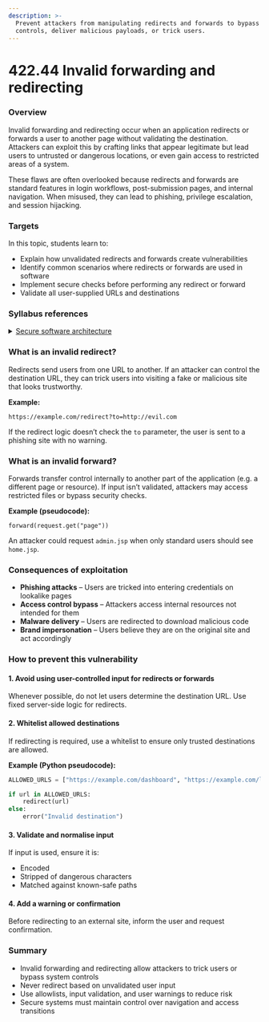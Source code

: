 ```yaml
---
description: >-
  Prevent attackers from manipulating redirects and forwards to bypass access
  controls, deliver malicious payloads, or trick users.
---
```


# 422.44 Invalid forwarding and redirecting

### Overview

Invalid forwarding and redirecting occur when an application redirects or forwards a user to another page without validating the destination. Attackers can exploit this by crafting links that appear legitimate but lead users to untrusted or dangerous locations, or even gain access to restricted areas of a system.

These flaws are often overlooked because redirects and forwards are standard features in login workflows, post-submission pages, and internal navigation. When misused, they can lead to phishing, privilege escalation, and session hijacking.

### Targets

In this topic, students learn to:

* Explain how unvalidated redirects and forwards create vulnerabilities
* Identify common scenarios where redirects or forwards are used in software
* Implement secure checks before performing any redirect or forward
* Validate all user-supplied URLs and destinations

### Syllabus references

<details>

<summary><a href="https://curriculum.nsw.edu.au/learning-areas/tas/software-engineering-11-12-2022/content/year-12/fa039e749d">Secure software architecture</a></summary>

**Developing secure code**

* Design, develop and implement secure code to minimise vulnerabilities in user action controls, including:\
  –  invalid forwarding and redirecting

</details>

### What is an invalid redirect?

Redirects send users from one URL to another. If an attacker can control the destination URL, they can trick users into visiting a fake or malicious site that looks trustworthy.

**Example:**

```
https://example.com/redirect?to=http://evil.com
```

If the redirect logic doesn’t check the `to` parameter, the user is sent to a phishing site with no warning.

### What is an invalid forward?

Forwards transfer control internally to another part of the application (e.g. a different page or resource). If input isn’t validated, attackers may access restricted files or bypass security checks.

**Example (pseudocode):**

```
forward(request.get("page"))
```

An attacker could request `admin.jsp` when only standard users should see `home.jsp`.

### Consequences of exploitation

* **Phishing attacks** – Users are tricked into entering credentials on lookalike pages
* **Access control bypass** – Attackers access internal resources not intended for them
* **Malware delivery** – Users are redirected to download malicious code
* **Brand impersonation** – Users believe they are on the original site and act accordingly

### How to prevent this vulnerability

#### 1. Avoid using user-controlled input for redirects or forwards

Whenever possible, do not let users determine the destination URL. Use fixed server-side logic for redirects.

#### 2. Whitelist allowed destinations

If redirecting is required, use a whitelist to ensure only trusted destinations are allowed.

**Example (Python pseudocode):**

```python
ALLOWED_URLS = ["https://example.com/dashboard", "https://example.com/logout"]

if url in ALLOWED_URLS:
    redirect(url)
else:
    error("Invalid destination")
```

#### 3. Validate and normalise input

If input is used, ensure it is:

* Encoded
* Stripped of dangerous characters
* Matched against known-safe paths

#### 4. Add a warning or confirmation

Before redirecting to an external site, inform the user and request confirmation.

### Summary

* Invalid forwarding and redirecting allow attackers to trick users or bypass system controls
* Never redirect based on unvalidated user input
* Use allowlists, input validation, and user warnings to reduce risk
* Secure systems must maintain control over navigation and access transitions
